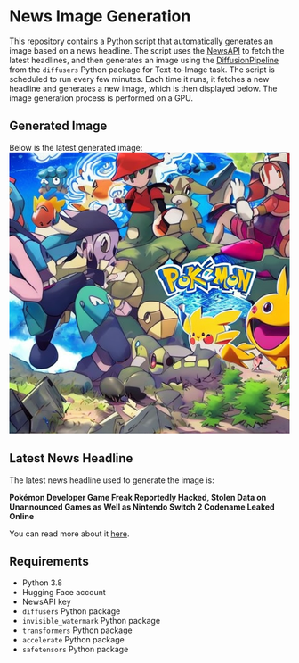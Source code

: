 # News Image Generation
This repository contains a Python script that automatically generates an image based on a news headline. The script uses the [NewsAPI](https://newsapi.org/) to fetch the latest headlines, and then generates an image using the [DiffusionPipeline](https://github.com/huggingface/diffusers) from the `diffusers` Python package for Text-to-Image task.
The script is scheduled to run every few minutes. Each time it runs, it fetches a new headline and generates a new image, which is then displayed below. The image generation process is performed on a GPU.

## Generated Image
Below is the latest generated image:
![Generated Image](image.png)

## Latest News Headline
The latest news headline used to generate the image is:

**Pokémon Developer Game Freak Reportedly Hacked, Stolen Data on Unannounced Games as Well as Nintendo Switch 2 Codename Leaked Online**

You can read more about it [here](https://www.ign.com/articles/pokmon-developer-game-freak-reportedly-hacked-stolen-data-on-unannounced-games-as-well-as-nintendo-switch-2-codename-leaked-online).

## Requirements
- Python 3.8
- Hugging Face account
- NewsAPI key
- `diffusers` Python package
- `invisible_watermark` Python package
- `transformers` Python package
- `accelerate` Python package
- `safetensors` Python package
